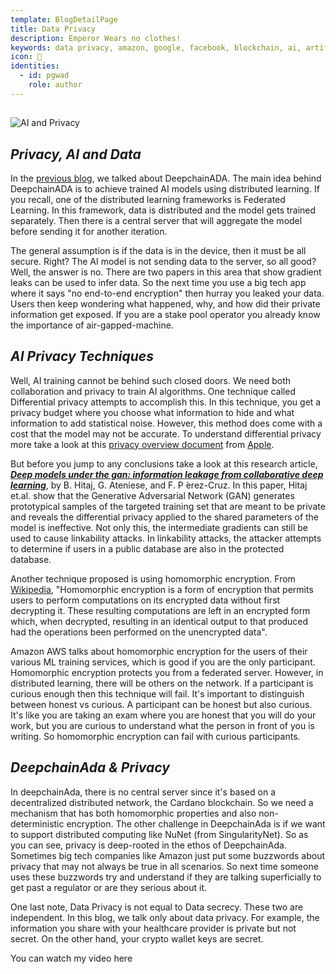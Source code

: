 ```yaml
---
template: BlogDetailPage
title: Data Privacy
description: Emperor Wears no clothes!
keywords: data privacy, amazon, google, facebook, blockchain, ai, artificial intelligence, data science, cardano, blockchain
icon: 🔐
identities:
  - id: pgwad
    role: author
---
```


##

![AI and Privacy](https://github.com/armada-alliance/assets/blob/gh-pages/ai_privacy.png?raw=true)

##

## **_Privacy, AI and Data_**

In the [previous blog](/en/blogs/blockchain-ai-with-nunet-singularitynet-and-cardano.md), we talked about DeepchainADA. The main idea behind DeepchainADA is to achieve trained AI models using distributed learning. If you recall, one of the distributed learning frameworks is Federated Learning. In this framework, data is distributed and the model gets trained separately. Then there is a central server that will aggregate the model before sending it for another iteration.

The general assumption is if the data is in the device, then it must be all secure. Right? The AI model is not sending data to the server, so all good? Well, the answer is no. There are two papers in this area that show gradient leaks can be used to infer data. So the next time you use a big tech app where it says "no end-to-end encryption" then hurray you leaked your data. Users then keep wondering what happened, why, and how did their private information get exposed. If you are a stake pool operator you already know the importance of air-gapped-machine.

## **_AI Privacy Techniques_**

Well, AI training cannot be behind such closed doors. We need both collaboration and privacy to train AI algorithms. One technique called Differential privacy attempts to accomplish this. In this technique, you get a privacy budget where you choose what information to hide and what information to add statistical noise. However, this method does come with a cost that the model may not be accurate. To understand differential privacy more take a look at this [privacy overview document](https://www.apple.com/privacy/docs/Differential_Privacy_Overview.pdf) from [Apple](https://apple.com).

But before you jump to any conclusions take a look at this research article, **_[Deep models under the gan: information leakage from collaborative deep learning](https://doi.org/10.1145/3133956.3134012)_**, by B. Hitaj, G. Ateniese, and F. P ́erez-Cruz. In this paper, Hitaj et.al. show that the Generative Adversarial Network (GAN) generates prototypical samples of the targeted training set that are meant to be private and reveals the differential privacy applied to the shared parameters of the model is ineffective. Not only this, the intermediate gradients can still be used to cause linkability attacks. In linkability attacks, the attacker attempts to determine if users in a public database are also in the protected database.

Another technique proposed is using homomorphic encryption. From [Wikipedia](https://en.wikipedia.org/wiki/Homomorphic_encryption), "Homomorphic encryption is a form of encryption that permits users to perform computations on its encrypted data without first decrypting it. These resulting computations are left in an encrypted form which, when decrypted, resulting in an identical output to that produced had the operations been performed on the unencrypted data".

Amazon AWS talks about homomorphic encryption for the users of their various ML training services, which is good if you are the only participant. Homomorphic encryption protects you from a federated server. However, in distributed learning, there will be others on the network. If a participant is curious enough then this technique will fail. It's important to distinguish between honest vs curious. A participant can be honest but also curious. It's like you are taking an exam where you are honest that you will do your work, but you are curious to understand what the person in front of you is writing. So homomorphic encryption can fail with curious participants.

## **_DeepchainAda & Privacy_**

In deepchainAda, there is no central server since it's based on a decentralized distributed network, the Cardano blockchain. So we need a mechanism that has both homomorphic properties and also non-deterministic encryption. The other challenge in DeepchainAda is if we want to support distributed computing like NuNet (from SingularityNet). So as you can see, privacy is deep-rooted in the ethos of DeepchainAda. Sometimes big tech companies like Amazon just put some buzzwords about privacy that may not always be true in all scenarios. So next time someone uses these buzzwords try and understand if they are talking superficially to get past a regulator or are they serious about it.

One last note, Data Privacy is not equal to Data secrecy. These two are independent. In this blog, we talk only about data privacy. For example, the information you share with your healthcare provider is private but not secret. On the other hand, your crypto wallet keys are secret.

You can watch my video here

<YoutubeVideo url="https://www.youtube.com/watch?v=1N7_sXG622g" />

